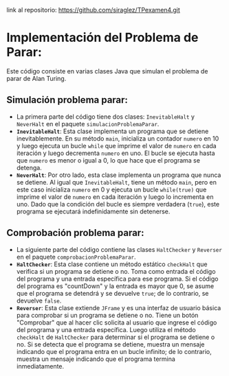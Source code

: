link al repositorio: https://github.com/siraglez/TPexamen4.git

# Implementación del Problema de Parar:

Este código consiste en varias clases Java que simulan el problema de parar de Alan Turing.

## Simulación problema parar:

* La primera parte del código tiene dos clases: `InevitableHalt` y `NeverHalt` en el paquete `simulacionProblemaParar`.
* **`InevitableHalt`**: Esta clase implementa un programa que se detiene inevitablemente. En su método `main`, inicializa un contador `numero` en 10 y luego ejecuta un bucle `while` que imprime el valor de `numero` en cada iteración y luego decrementa `numero` en uno. El bucle se ejecuta hasta que `numero` es menor o igual a 0, lo que hace que el programa se detenga.
* **`NeverHalt`**: Por otro lado, esta clase implementa un programa que nunca se detiene. Al igual que `InevitableHalt`, tiene un método `main`, pero en este caso inicializa `numero` en 0 y ejecuta un bucle `while(true)` que imprime el valor de `numero` en cada iteración y luego lo incrementa en uno. Dado que la condición del bucle es siempre verdadera (`true`), este programa se ejecutará indefinidamente sin detenerse.

## Comprobación problema parar:

* La siguiente parte del código contiene las clases `HaltChecker` y `Reverser` en el paquete `comprobacionProblemaParar`.
* **`HaltChecker`**: Esta clase contiene un método estático `checkHalt` que verifica si un programa se detiene o no. Toma como entrada el código del programa y una entrada específica para ese programa. Si el código del programa es "countDown" y la entrada es mayor que 0, se asume que el programa se detendrá y se devuelve `true`; de lo contrario, se devuelve `false`.
* **`Reverser`**: Esta clase extiende `JFrame` y es una interfaz de usuario básica para comprobar si un programa se detiene o no. Tiene un botón "Comprobar" que al hacer clic solicita al usuario que ingrese el código del programa y una entrada específica. Luego utiliza el método `checkHalt` de `HaltChecker` para determinar si el programa se detiene o no. Si se detecta que el programa se detiene, muestra un mensaje indicando que el programa entra en un bucle infinito; de lo contrario, muestra un mensaje indicando que el programa termina inmediatamente.
